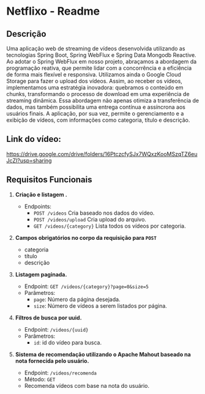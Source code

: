 # Netflixo - Readme

## Descrição

Uma aplicação web de streaming de vídeos desenvolvida utilizando as tecnologias Spring Boot, Spring WebFlux e Spring Data Mongodb Reactive.
Ao adotar o Spring WebFlux em nosso projeto, abraçamos a abordagem da programação reativa, que permite lidar com a concorrência e a eficiência de forma mais flexível e responsiva. Utilizamos ainda o Google Cloud Storage para fazer o upload dos vídeos. Assim, ao receber os vídeos, implementamos uma estratégia inovadora: quebramos o conteúdo em chunks, transformando o processo de download em uma experiência de streaming dinâmica. Essa abordagem não apenas otimiza a transferência de dados, mas também possibilita uma entrega contínua e assíncrona aos usuários finais.
A aplicação, por sua vez, permite o gerenciamento e a exibição de vídeos, com informações como categoria, título e descrição.

## Link do vídeo: 
https://drive.google.com/drive/folders/16PtczcfySJx7WQxzKooMSzqTZ6euJcZI?usp=sharing


## Requisitos Funcionais

1. **Criação e listagem .**
    - Endpoints:
        - `POST /videos` Cria baseado nos dados do vídeo.
        - `POST /videos/upload` Cria upload do arquivo.
        - `GET /videos/{category}` Lista todos os vídeos por categoria.

2. **Campos obrigatórios no corpo da requisição para `POST`**
   - categoria
   - título
   - descrição
  
3. **Listagem paginada.**
    - Endpoint: `GET /videos/{category}?page=0&size=5`
    - Parâmetros:
        - `page`: Número da página desejada.
        - `size`: Número de vídeos a serem listados por página.

4. **Filtros de busca por uuid.**
    - Endpoint: `/videos/{uuid}`
    - Parâmetros:
        - `id`: id do vídeo para busca.

5. **Sistema de recomendação utilizando o Apache Mahout baseado na nota fornecida pelo usuário.**
    - Endpoint: `/videos/recomenda`
    - Método: `GET`
    - Recomenda vídeos com base na nota do usuário.
